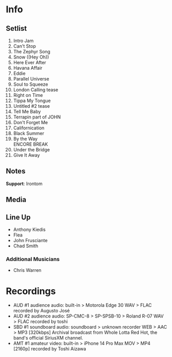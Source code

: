 # Info

## Setlist

1. Intro Jam
2. Can't Stop
3. The Zephyr Song
4. Snow ((Hey Oh))
5. Here Ever After
6. Havana Affair
7. Eddie
8. Parallel Universe
9. Soul to Squeeze
10. London Calling tease
11. Right on Time
12. Tippa My Tongue
13. Untitled #2 tease
14. Tell Me Baby
15. Terrapin part of JOHN
16. Don't Forget Me
17. Californication
18. Black Summer
19. By the Way
<br> ENCORE BREAK
20. Under the Bridge
21. Give It Away

## Notes

**Support**: Irontom

## Media 

## Line Up

* Anthony Kiedis
* Flea
* John Frusciante
* Chad Smith

### Additional Musicians

* Chris Warren

# Recordings

* AUD #1 audience audio: built-in > Motorola Edge 30 WAV > FLAC recorded by Augusto José 
* AUD #2 audience audio: SP-CMC-8 > SP-SPSB-10 > Roland R-07 WAV > FLAC recorded by toshi
* SBD #1 soundboard audio: soundboard > unknown recorder WEB > AAC > MP3 [320kbps] Archival broadcast from Whole Lotta Red Hot, the band's official SiriusXM channel.
* AMT #1 amateur video: built-in > iPhone 14 Pro Max MOV > MP4 [2160p] recorded by Toshi Aizawa